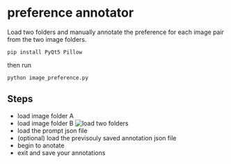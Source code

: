 # preference annotator

Load two folders and manually annotate the preference for each image pair from the two image folders.


```pip install PyQt5 Pillow```

then run


```python image_preference.py```


## Steps

- load image folder A
- load image folder B
  ![load two folders](step_1_2.png)
- load the prompt json file
- (optional) load the previsouly saved annotation json file
- begin to anotate
- exit and save your annotations

